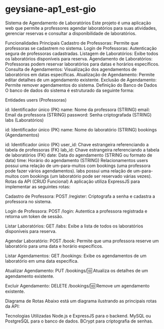 # geysiane-ap1_est-gio

Sistema de Agendamento de Laboratórios
Este projeto é uma aplicação web que permite a professores agendar laboratórios para suas atividades, gerenciar reservas e consultar a disponibilidade de laboratórios.

Funcionalidades Principais
Cadastro de Professoras: Permite que professoras se cadastrem no sistema.
Login de Professoras: Autenticação segura de professoras cadastradas.
Listagem de Laboratórios: Exibe todos os laboratórios disponíveis para reserva.
Agendamento de Laboratórios: Professoras podem reservar laboratórios para datas e horários específicos.
Consulta de Agendamentos: Visualização dos agendamentos de laboratórios em datas específicas.
Atualização de Agendamento: Permite editar detalhes de um agendamento existente.
Exclusão de Agendamento: Permite remover agendamentos do sistema.
Definição do Banco de Dados
O banco de dados do sistema é estruturado da seguinte forma:

Entidades
users (Professoras)

id: Identificador único (PK)
name: Nome da professora (STRING)
email: Email da professora (STRING)
password: Senha criptografada (STRING)
labs (Laboratórios)

id: Identificador único (PK)
name: Nome do laboratório (STRING)
bookings (Agendamentos)

id: Identificador único (PK)
user_id: Chave estrangeira referenciando a tabela de professoras (FK)
lab_id: Chave estrangeira referenciando a tabela de laboratórios (FK)
date: Data do agendamento (STRING ou formato de data)
time: Horário do agendamento (STRING)
Relacionamentos
users possui uma relação de um-para-muitos com bookings (uma professora pode fazer vários agendamentos).
labs possui uma relação de um-para-muitos com bookings (um laboratório pode ser reservado várias vezes).
Rotas da API (CRUD Funcional)
A aplicação utiliza ExpressJS para implementar as seguintes rotas:

Cadastro de Professora:
POST /register: Criptografa a senha e cadastra a professora no sistema.

Login de Professora:
POST /login: Autentica a professora registrada e retorna um token de sessão.

Listar Laboratórios:
GET /labs: Exibe a lista de todos os laboratórios disponíveis para reserva.

Agendar Laboratório:
POST /book: Permite que uma professora reserve um laboratório para uma data e horário específicos.

Listar Agendamentos:
GET /bookings: Exibe os agendamentos de um laboratório em uma data específica.

Atualizar Agendamento:
PUT /bookings/:id: Atualiza os detalhes de um agendamento existente.

Excluir Agendamento:
DELETE /bookings/:id: Remove um agendamento existente.

Diagrama de Rotas
Abaixo está um diagrama ilustrando as principais rotas da API:


Tecnologias Utilizadas
Node.js e ExpressJS para o backend.
MySQL ou PostgreSQL para o banco de dados.
BCrypt para criptografia de senhas.
